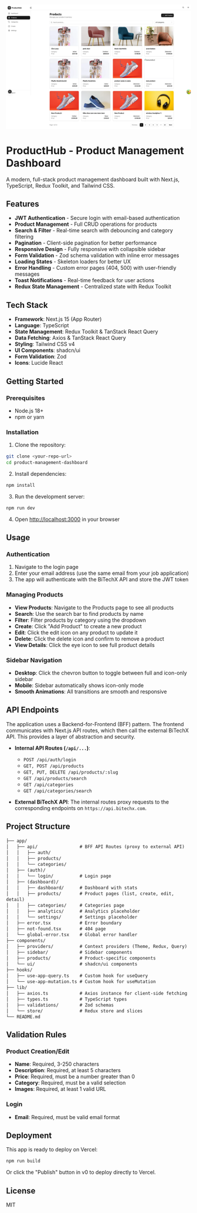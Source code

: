![ProductHub Preview](src/assets/readme-image.png)

# ProductHub - Product Management Dashboard

A modern, full-stack product management dashboard built with Next.js, TypeScript, Redux Toolkit, and Tailwind CSS.

## Features

- **JWT Authentication** - Secure login with email-based authentication
- **Product Management** - Full CRUD operations for products
- **Search & Filter** - Real-time search with debouncing and category filtering
- **Pagination** - Client-side pagination for better performance
- **Responsive Design** - Fully responsive with collapsible sidebar
- **Form Validation** - Zod schema validation with inline error messages
- **Loading States** - Skeleton loaders for better UX
- **Error Handling** - Custom error pages (404, 500) with user-friendly messages
- **Toast Notifications** - Real-time feedback for user actions
- **Redux State Management** - Centralized state with Redux Toolkit

## Tech Stack

- **Framework**: Next.js 15 (App Router)
- **Language**: TypeScript
- **State Management**: Redux Toolkit & TanStack React Query
- **Data Fetching**: Axios & TanStack React Query
- **Styling**: Tailwind CSS v4
- **UI Components**: shadcn/ui
- **Form Validation**: Zod
- **Icons**: Lucide React

## Getting Started

### Prerequisites

- Node.js 18+ 
- npm or yarn

### Installation

1. Clone the repository:
```bash
git clone <your-repo-url>
cd product-management-dashboard
```

2. Install dependencies:
```bash
npm install
```

3. Run the development server:
```bash
npm run dev
```

4. Open [http://localhost:3000](http://localhost:3000) in your browser

## Usage

### Authentication

1. Navigate to the login page
2. Enter your email address (use the same email from your job application)
3. The app will authenticate with the BiTechX API and store the JWT token

### Managing Products

- **View Products**: Navigate to the Products page to see all products
- **Search**: Use the search bar to find products by name
- **Filter**: Filter products by category using the dropdown
- **Create**: Click "Add Product" to create a new product
- **Edit**: Click the edit icon on any product to update it
- **Delete**: Click the delete icon and confirm to remove a product
- **View Details**: Click the eye icon to see full product details

### Sidebar Navigation

- **Desktop**: Click the chevron button to toggle between full and icon-only sidebar
- **Mobile**: Sidebar automatically shows icon-only mode
- **Smooth Animations**: All transitions are smooth and responsive

## API Endpoints

The application uses a Backend-for-Frontend (BFF) pattern. The frontend communicates with Next.js API routes, which then call the external BiTechX API. This provides a layer of abstraction and security.

- **Internal API Routes (`/api/...`)**:
  - `POST /api/auth/login`
  - `GET, POST /api/products`
  - `GET, PUT, DELETE /api/products/:slug`
  - `GET /api/products/search`
  - `GET /api/categories`
  - `GET /api/categories/search`

- **External BiTechX API**: The internal routes proxy requests to the corresponding endpoints on `https://api.bitechx.com`.

## Project Structure

```
├── app/
│   ├── api/                # BFF API Routes (proxy to external API)
│   │   ├── auth/
│   │   ├── products/
│   │   └── categories/
│   ├── (auth)/
│   │   └── login/          # Login page
│   ├── (dashboard)/
│   │   ├── dashboard/      # Dashboard with stats
│   │   ├── products/       # Product pages (list, create, edit, detail)
│   │   ├── categories/     # Categories page
│   │   ├── analytics/      # Analytics placeholder
│   │   └── settings/       # Settings placeholder
│   ├── error.tsx           # Error boundary
│   ├── not-found.tsx       # 404 page
│   └── global-error.tsx    # Global error handler
├── components/
│   ├── providers/          # Context providers (Theme, Redux, Query)
│   ├── sidebar/            # Sidebar components
│   ├── products/           # Product-specific components
│   └── ui/                 # shadcn/ui components
├── hooks/
│   ├── use-app-query.ts    # Custom hook for useQuery
│   └── use-app-mutation.ts # Custom hook for useMutation
├── lib/
│   ├── axios.ts            # Axios instance for client-side fetching
│   ├── types.ts            # TypeScript types
│   ├── validations/        # Zod schemas
│   └── store/              # Redux store and slices
└── README.md
```

## Validation Rules

### Product Creation/Edit

- **Name**: Required, 3-250 characters
- **Description**: Required, at least 5 characters
- **Price**: Required, must be a number greater than 0
- **Category**: Required, must be a valid selection
- **Images**: Required, at least 1 valid URL

### Login

- **Email**: Required, must be valid email format

## Deployment

This app is ready to deploy on Vercel:

```bash
npm run build
```

Or click the "Publish" button in v0 to deploy directly to Vercel.

## License

MIT